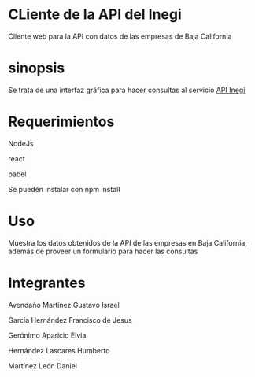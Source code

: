 # CLiente de la API del Inegi
Cliente web para la API con datos de las empresas de Baja California

# sinopsis
Se trata de una interfaz gráfica para hacer consultas al servicio [API Inegi](https://github.com/Israel-Eskape/ApiInegi)

# Requerimientos
NodeJs 

react

babel
 

Se puedén instalar con npm install 

# Uso 
Muestra los datos obtenidos de la API de las empresas en Baja California, además de proveer un formulario para hacer las consultas 

# Integrantes
Avendaño Martinez Gustavo Israel 

García Hernández Francisco de Jesus 

Gerónimo Aparicio Elvia 

Hernández Lascares Humberto 

Martínez León Daniel 